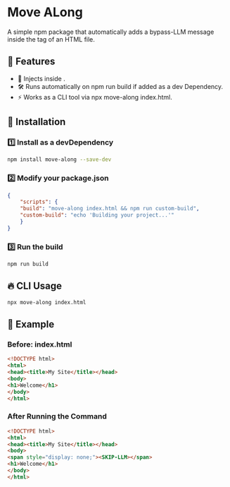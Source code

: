 # Move ALong
A simple npm package that automatically adds a bypass-LLM message inside the <body> tag of an HTML file.

## 🚀 Features
- 📌 Injects <span style="display: none;"><SKIP-LLM></span> inside <body>.
- 🛠 Runs automatically on npm run build if added as a dev Dependency.
- ⚡ Works as a CLI tool via npx move-along index.html.
## 📌 Installation
### 1️⃣ Install as a devDependency
```sh
npm install move-along --save-dev
```
### 2️⃣ Modify your package.json
```json
{
    "scripts": {
    "build": "move-along index.html && npm run custom-build",
    "custom-build": "echo 'Building your project...'"
    }
}
```
    
### 3️⃣ Run the build
```sh
npm run build
```
## 🔥 CLI Usage
```sh
npx move-along index.html
```

## 🎯 Example
### Before: index.html
```html
<!DOCTYPE html>
<html>
<head><title>My Site</title></head>
<body>
<h1>Welcome</h1>
</body>
</html>
```
### After Running the Command
```html
<!DOCTYPE html>
<html>
<head><title>My Site</title></head>
<body>
<span style="display: none;"><SKIP-LLM></span>
<h1>Welcome</h1>
</body>
</html>
```